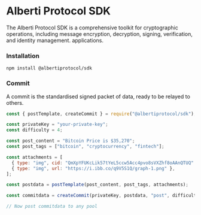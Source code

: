 # Alberti Protocol SDK

The Alberti Protocol SDK is a comprehensive toolkit for cryptographic operations, including message encryption, decryption, signing, verification, and identity management. applications.

### Installation

```
npm install @albertiprotocol/sdk
```
 
### Commit

A commit is the standardised signed packet of data, ready to be relayed to others.

```js
const { postTemplate, createCommit } = require("@albertiprotocol/sdk");

const privateKey = "your-private-key";
const difficulty = 4;

const post_content = "Bitcoin Price is $35,270";
const post_tags = ["bitcoin", "cryptocurrency", "fintech"];

const attachments = [
  { type: "img", cid: "QmXpYFUKcLik57tYeL5ccw5Acc4pvo8sVXZhf8oAAnQTUQ" },
  { type: "img", url: "https://i.ibb.co/q9V5S1Q/graph-1.png" },
];

const postdata = postTemplate(post_content, post_tags, attachments);

const commitdata = createCommit(privateKey, postdata, "post", difficulty);

// Now post commitdata to any pool
```
